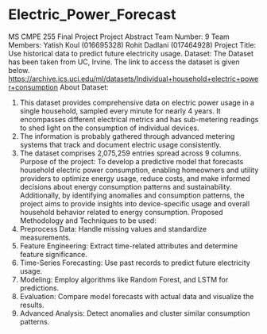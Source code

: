 # Electric_Power_Forecast
MS CMPE 255 Final Project
Project Abstract
Team Number: 9
Team Members:
Yatish Koul (016695328)
Rohit Dadlani (017464928)
Project Title: Use historical data to predict future electricity usage.
Dataset:
The Dataset has been taken from UC, Irvine. The link to access the dataset is given below.
https://archive.ics.uci.edu/ml/datasets/Individual+household+electric+power+consumption
About Dataset:
1. This dataset provides comprehensive data on electric power usage in a single household,
sampled every minute for nearly 4 years. It encompasses different electrical metrics and
has sub-metering readings to shed light on the consumption of individual devices.
2. The information is probably gathered through advanced metering systems that track and
document electric usage consistently.
3. The dataset comprises 2,075,259 entries spread across 9 columns.
Purpose of the project:
To develop a predictive model that forecasts household electric power consumption, enabling
homeowners and utility providers to optimize energy usage, reduce costs, and make informed
decisions about energy consumption patterns and sustainability. Additionally, by identifying
anomalies and consumption patterns, the project aims to provide insights into device-specific
usage and overall household behavior related to energy consumption.
Proposed Methodology and Techniques to be used:
1. Preprocess Data: Handle missing values and standardize measurements.
2. Feature Engineering: Extract time-related attributes and determine feature significance.
3. Time-Series Forecasting: Use past records to predict future electricity usage.
4. Modeling: Employ algorithms like Random Forest, and LSTM for predictions.
5. Evaluation: Compare model forecasts with actual data and visualize the results.
6. Advanced Analysis: Detect anomalies and cluster similar consumption patterns.
